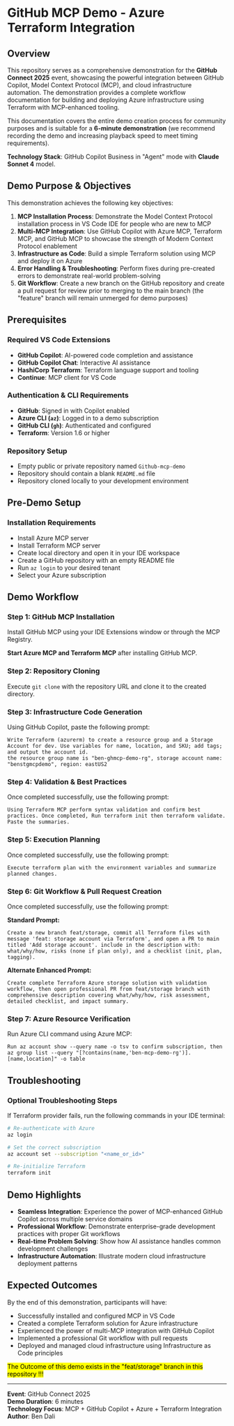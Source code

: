 # GitHub MCP Demo - Azure Terraform Integration

## Overview

This repository serves as a comprehensive demonstration for the **GitHub Connect 2025** event, showcasing the powerful integration between GitHub Copilot, Model Context Protocol (MCP), and cloud infrastructure automation. The demonstration provides a complete workflow documentation for building and deploying Azure infrastructure using Terraform with MCP-enhanced tooling.

This documentation covers the entire demo creation process for community purposes and is suitable for a **6-minute demonstration** (we recommend recording the demo and increasing playback speed to meet timing requirements).

**Technology Stack**: GitHub Copilot Business in "Agent" mode with **Claude Sonnet 4** model.

## Demo Purpose & Objectives

This demonstration achieves the following key objectives:

1. **MCP Installation Process**: Demonstrate the Model Context Protocol installation process in VS Code IDE for people who are new to MCP
2. **Multi-MCP Integration**: Use GitHub Copilot with Azure MCP, Terraform MCP, and GitHub MCP to showcase the strength of Modern Context Protocol enablement
3. **Infrastructure as Code**: Build a simple Terraform solution using MCP and deploy it on Azure
4. **Error Handling & Troubleshooting**: Perform fixes during pre-created errors to demonstrate real-world problem-solving
5. **Git Workflow**: Create a new branch on the GitHub repository and create a pull request for review prior to merging to the main branch (the "feature" branch will remain unmerged for demo purposes)

## Prerequisites

### Required VS Code Extensions

- **GitHub Copilot**: AI-powered code completion and assistance
- **GitHub Copilot Chat**: Interactive AI assistance
- **HashiCorp Terraform**: Terraform language support and tooling
- **Continue**: MCP client for VS Code

### Authentication & CLI Requirements

- **GitHub**: Signed in with Copilot enabled
- **Azure CLI (`az`)**: Logged in to a demo subscription
- **GitHub CLI (`gh`)**: Authenticated and configured
- **Terraform**: Version 1.6 or higher

### Repository Setup

- Empty public or private repository named `Github-mcp-demo`
- Repository should contain a blank `README.md` file
- Repository cloned locally to your development environment

## Pre-Demo Setup

### Installation Requirements

- Install Azure MCP server
- Install Terraform MCP server
- Create local directory and open it in your IDE workspace
- Create a GitHub repository with an empty README file
- Run `az login` to your desired tenant
- Select your Azure subscription

## Demo Workflow

### Step 1: GitHub MCP Installation
Install GitHub MCP using your IDE Extensions window or through the MCP Registry.

**Start Azure MCP and Terraform MCP** after installing GitHub MCP.

### Step 2: Repository Cloning
Execute `git clone` with the repository URL and clone it to the created directory.

### Step 3: Infrastructure Code Generation
Using GitHub Copilot, paste the following prompt:

```
Write Terraform (azurerm) to create a resource group and a Storage Account for dev. Use variables for name, location, and SKU; add tags; and output the account id.
the resource group name is "ben-ghmcp-demo-rg", storage account name: "benstgmcpdemo", region: eastUS2
```

### Step 4: Validation & Best Practices
Once completed successfully, use the following prompt:

```
Using Terraform MCP perform syntax validation and confirm best practices. Once completed, Run terraform init then terraform validate. Paste the summaries.
```

### Step 5: Execution Planning
Once completed successfully, use the following prompt:

```
Execute terraform plan with the environment variables and summarize planned changes.
```

### Step 6: Git Workflow & Pull Request Creation
Once completed successfully, use the following prompt:

**Standard Prompt:**
```
Create a new branch feat/storage, commit all Terraform files with message 'feat: storage account via Terraform', and open a PR to main titled 'Add storage account'. include in the description with: what/why/how, risks (none if plan only), and a checklist (init, plan, tagging).
```

**Alternate Enhanced Prompt:**
```
Create complete Terraform Azure storage solution with validation workflow, then open professional PR from feat/storage branch with comprehensive description covering what/why/how, risk assessment, detailed checklist, and impact summary.
```

### Step 7: Azure Resource Verification
Run Azure CLI command using Azure MCP:

```
Run az account show --query name -o tsv to confirm subscription, then az group list --query "[?contains(name,'ben-mcp-demo-rg')].[name,location]" -o table
```

## Troubleshooting

### Optional Troubleshooting Steps
If Terraform provider fails, run the following commands in your IDE terminal:

```bash
# Re-authenticate with Azure
az login

# Set the correct subscription
az account set --subscription "<name_or_id>"

# Re-initialize Terraform
terraform init
```

## Demo Highlights

- **Seamless Integration**: Experience the power of MCP-enhanced GitHub Copilot across multiple service domains
- **Professional Workflow**: Demonstrate enterprise-grade development practices with proper Git workflows
- **Real-time Problem Solving**: Show how AI assistance handles common development challenges
- **Infrastructure Automation**: Illustrate modern cloud infrastructure deployment patterns

## Expected Outcomes

By the end of this demonstration, participants will have:

- Successfully installed and configured MCP in VS Code
- Created a complete Terraform solution for Azure infrastructure
- Experienced the power of multi-MCP integration with GitHub Copilot
- Implemented a professional Git workflow with pull requests
- Deployed and managed cloud infrastructure using Infrastructure as Code principles

<mark>The Outcome of this demo exists in the "feat/storage" branch in this repository !!!</mark>

---

**Event**: GitHub Connect 2025  
**Demo Duration**: 6 minutes  
**Technology Focus**: MCP + GitHub Copilot + Azure + Terraform Integration  
**Author**: Ben Dali
